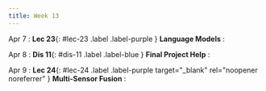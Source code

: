 ```yaml
---
title: Week 13
---
```


Apr 7
: **Lec 23**{: #lec-23 .label .label-purple } **Language Models**
: &nbsp;


Apr 8
: **Dis 11**{: #dis-11 .label .label-blue } **Final Project Help**
: &nbsp;


Apr 9
: **Lec 24**{: #lec-24 .label .label-purple target="_blank" rel="noopener noreferrer" } **Multi-Sensor Fusion**
: &nbsp;




